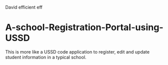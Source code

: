David efficient eff
# A-school-Registration-Portal-using-USSD
This is more like a USSD code application to register, edit and update student information in a typical school.

